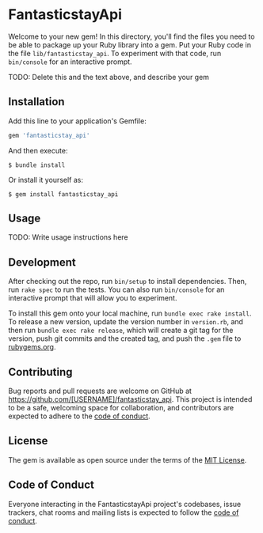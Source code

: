 # FantasticstayApi

Welcome to your new gem! In this directory, you'll find the files you need to be able to package up your Ruby library into a gem. Put your Ruby code in the file `lib/fantasticstay_api`. To experiment with that code, run `bin/console` for an interactive prompt.

TODO: Delete this and the text above, and describe your gem

## Installation

Add this line to your application's Gemfile:

```ruby
gem 'fantasticstay_api'
```

And then execute:

    $ bundle install

Or install it yourself as:

    $ gem install fantasticstay_api

## Usage

TODO: Write usage instructions here

## Development

After checking out the repo, run `bin/setup` to install dependencies. Then, run `rake spec` to run the tests. You can also run `bin/console` for an interactive prompt that will allow you to experiment.

To install this gem onto your local machine, run `bundle exec rake install`. To release a new version, update the version number in `version.rb`, and then run `bundle exec rake release`, which will create a git tag for the version, push git commits and the created tag, and push the `.gem` file to [rubygems.org](https://rubygems.org).

## Contributing

Bug reports and pull requests are welcome on GitHub at https://github.com/[USERNAME]/fantasticstay_api. This project is intended to be a safe, welcoming space for collaboration, and contributors are expected to adhere to the [code of conduct](https://github.com/[USERNAME]/fantasticstay_api/blob/master/CODE_OF_CONDUCT.md).

## License

The gem is available as open source under the terms of the [MIT License](https://opensource.org/licenses/MIT).

## Code of Conduct

Everyone interacting in the FantasticstayApi project's codebases, issue trackers, chat rooms and mailing lists is expected to follow the [code of conduct](https://github.com/[USERNAME]/fantasticstay_api/blob/master/CODE_OF_CONDUCT.md).
